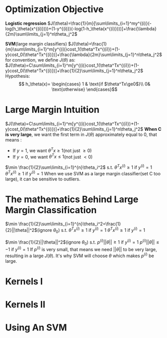 # Optimization Objective
**Logistic regression**
$J(\theta)=\frac{1}{m}[\sum\limits_{i=1}^my^{(i)}(-log(h_\theta(x^{(i)})))+(1-y^{(i)})(-log(1-h_\theta(x^{(i)})))]+\frac{\lambda}{2m}\sum\limits_{j=1}^n\theta_j^2$

**SVM**(large margin classifiers)
$J(\theta)=\frac{1}{m}\sum\limits_{i=1}^m[y^{(i)}cost_1(\theta^Tx^{(i)})+(1-y)cost_0(\theta^Tx^{(i)})]+\frac{\lambda}{2m}\sum\limits_{j=1}^n\theta_j^2$
for convention, we define $J(\theta)$ as:
$J(\theta)=C\sum\limits_{i=1}^m[y^{(i)}cost_1(\theta^Tx^{(i)})+(1-y)cost_0(\theta^Tx^{(i)})]+\frac{1}{2}\sum\limits_{j=1}^n\theta_j^2$
Hypothesis:
$$
h_\theta(x)=
\begin{cases}  
1 & \text{if $\theta^Tx\ge0$}\\
0& \text{otherwise}
\end{cases}$$

# Large Margin Intuition
$J(\theta)=C\sum\limits_{i=1}^m[y^{(i)}cost_1(\theta^Tx^{(i)})+(1-y)cost_0(\theta^Tx^{(i)})]+\frac{1}{2}\sum\limits_{j=1}^n\theta_j^2$
**When C is very large**, we want the first term in $J(\theta)$ approximately equal to 0, that means :
 
 - If $y = 1$, we want $\theta^Tx\ge1$(not just $\ge0$)
 - If $y = 0$, we want $\theta^Tx\le1$(not just $<0$)

$\min \frac{1}{2}\sum\limits_{i=1}^{n}\theta_i^2$
s.t.
$\theta^Tx^{(i)}\ge1$ if $y^{(i)}=1$
     $\theta^Tx^{(i)}\ge1$ if $y^{(i)}=1$
When we use SVM as a large margin classifier(set C too large), it can be sensitive to outliers. 

# The mathematics Behind Large Margin Classification

$\min \frac{1}{2}\sum\limits_{i=1}^{n}\theta_i^2=\frac{1}{2}||\theta||^2$(ignore $\theta_0$)
s.t.
$\theta^Tx^{(i)}\ge1$ if $y^{(i)}=1$
     $\theta^Tx^{(i)}\ge1$ if $y^{(i)}=1$

$\min \frac{1}{2}||\theta||^2$(ignore $\theta_0$)
s.t.
$p^{(i)}||\theta||\ge1$ if $y^{(i)}=1$
$p^{(i)}||\theta||\le-1$ if $y^{(i)}=1$
If $p^{(i)}$ is very small, that means we need $||\theta||$ to be very large, resulting in a large $J(\theta)$. It's why SVM will choose $\theta$ which makes $p^{(i)}$ be large.

# Kernels I

# Kernels II

# Using An SVM
<!--stackedit_data:
eyJoaXN0b3J5IjpbLTE1NzM5OTQ1OTBdfQ==
-->